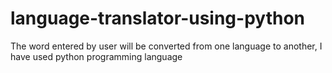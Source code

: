 # language-translator-using-python
The word entered by user will be converted from one language to another, I have used python programming language
